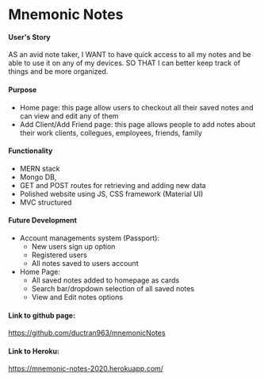 # Mnemonic Notes

#### User's Story

AS an avid note taker, I WANT to have quick access to all my notes and be able to use it on any of my devices. SO THAT I can better keep track of things and be more organized.

#### Purpose

* Home page: this page allow users to checkout all their saved notes and can view and edit any of them
* Add Client/Add Friend page: this page allows people to add notes about their work clients, collegues, employees, friends, family

#### Functionality
* MERN stack
* Mongo DB, 
* GET and POST routes for retrieving and adding new data
* Polished website using JS, CSS framework (Material UI)
* MVC structured 

#### Future Development

* Account managements system (Passport):
    * New users sign up option
    * Registered users
    * All notes saved to users account
* Home Page: 
    * All saved notes added to homepage as cards
    * Search bar/dropdown selection of all saved notes
    * View and Edit notes options

#### Link to github page: 
https://github.com/ductran963/mnemonicNotes

#### Link to Heroku:
https://mnemonic-notes-2020.herokuapp.com/




